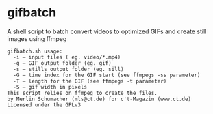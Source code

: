 # gifbatch
A shell script to batch convert videos to optimized GIFs and create still images using ffmpeg
```
gifbatch.sh usage:
  -i – input files ( eg. video/*.mp4)
  -g – GIF output folder (eg. gif)
  -s – stills output folder (eg. sill)
  -G – time index for the GIF start (see ffmpegs -ss parameter) 
  -T – length for the GIF (see ffmpegs -t parameter) 
  -S – gif width in pixels
This script relies on ffmpeg to create the files.
by Merlin Schumacher (mls@ct.de) for c't-Magazin (www.ct.de)
Licensed under the GPLv3
```
